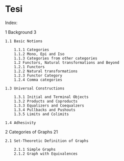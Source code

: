 # Tesi

Index:

1 Background 3

    1.1 Basic Notions
        
        1.1.1 Categories
        1.1.2 Mono, Epi and Iso 
        1.1.3 Categories from other categories
        1.2 Functors, Natural transformations and Beyond
        1.2.1 Functors
        1.2.2 Natural transformations
        1.2.3 Functor Category
        1.2.4 Comma categories

    1.3 Universal Constructions 
        
        1.3.1 Initial and Terminal Objects 
        1.3.2 Products and Coproducts 
        1.3.3 Equalizers and Coequalzers
        1.3.4 Pullbacks and Pushouts
        1.3.5 Limits and Colimits 
    
    1.4 Adhesivity

2 Categories of Graphs 21

    2.1 Set-Theoretic Definition of Graphs
        
        2.1.1 Simple Graphs
        2.1.2 Graph with Equivalences


